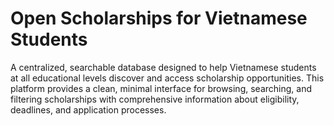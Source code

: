 # Open Scholarships for Vietnamese Students

A centralized, searchable database designed to help Vietnamese students at all educational levels discover and access scholarship opportunities. This platform provides a clean, minimal interface for browsing, searching, and filtering scholarships with comprehensive information about eligibility, deadlines, and application processes.
